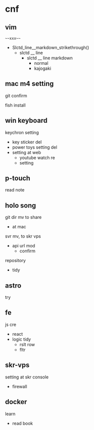 
# cnf


## vim

`~~xxx~~`
- Slctd_line__markdown_strikethrough()
  - slctd __ line
    - slctd __ line markdown
      - normal
      - kajogaki


## mac m4 setting

git confirm

fish install


## win keyboard

keychron setting
- key sticker del
- power toys setting del
- setting at web
  - youtube watch re
  - setting


## p-touch

read note


## holo song

git dir mv to share
- at mac


svr mv, to skr vps
- api url mod
  - confirm


repository
- tidy


## astro

try


## fe

js cre
- react
- logic tidy
  - rslt row
  - fltr


## skr-vps

setting at skr console
- firewall


## docker

learn
- read book



